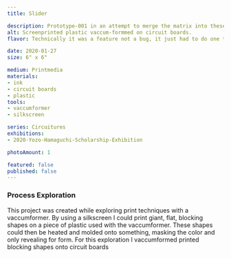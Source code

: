 ```yaml
---
title: Slider

description: Prototype-001 in an attempt to merge the matrix into these circuit board forms.
alt: Screenprinted plastic vaccum-formmed on circuit boards.
flavor: Technically it was a feature not a bug, it just had to do one thing.

date: 2020-01-27
size: 6" x 6"

medium: Printmedia
materials:
- ink
- circuit boards
- plastic
tools:
- vaccumformer
- silkscreen

series: Circuitures
exhibitions:
- 2020-Yozo-Hamaguchi-Scholarship-Exhibition

photoAmount: 1

featured: false
published: false
---
```


### Process Exploration
This project was created while exploring print techniques with a vaccumformer.
By using a silkscreen I could print giant, flat, blocking shapes on a piece of plastic used with the vaccumformer.
These shapes could then be heated and molded onto something, masking the color and only revealing for form. 
For this exploration I vaccumformed printed blocking shapes onto circuit boards

